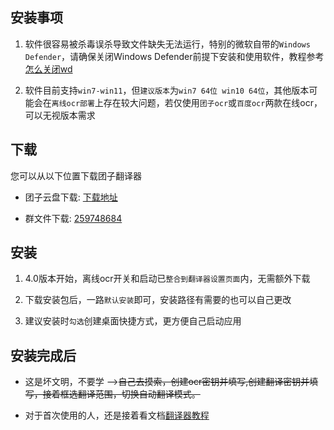 ## 安装事项
1. 软件很容易被杀毒误杀导致文件缺失无法运行，特别的微软自带的`Windows Defender`，请确保关闭Windows Defender前提下安装和使用软件，教程参考[怎么关闭wd](/4.0/FAQ/faq#关闭wd的方法)

2. 软件目前支持`win7-win11`，但`建议版本`为`win7 64位 win10 64位`，其他版本可能会在`离线ocr部署`上存在较大问题，若仅使用`团子ocr`或`百度ocr`两款在线ocr，可以无视版本需求

## 下载
您可以从以下位置下载团子翻译器

- 团子云盘下载: [下载地址](https://s.dango.cloud/s/QBYCX)

- 群文件下载: [259748684](https://jq.qq.com/?_wv=1027&k=XZm0tQkD)

## 安装
1. 4.0版本开始，离线ocr开关和启动已`整合到翻译器设置页面`内，无需额外下载

2. 下载安装包后，一路`默认安装`即可，安装路径有需要的也可以自己更改

3. 建议安装时`勾选`创建桌面快捷方式，更方便自己启动应用

## 安装完成后
- 这是坏文明，不要学 -->~~自己去摸索，创建ocr密钥并填写,创建翻译密钥并填写，接着框选翻译范围，切换自动翻译模式。~~

- 对于首次使用的人，还是接着看文档[翻译器教程](/4.0/basic/dangotranslator)